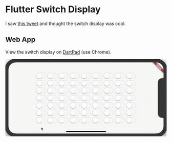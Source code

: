 # Flutter Switch Display

I saw [this tweet](https://twitter.com/FlutterDev/status/1139200781905727489) and thought
the switch display was cool.

## Web App
View the switch display on 
[DartPad](https://dartpad.dev/a3f0ac68217dc53668fd54a8e328e3bf) (use Chrome). 

![](gifs/switch_display.gif)